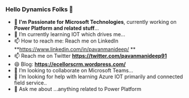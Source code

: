 ### Hello Dynamics Folks 👋

- 🔭 **I'm Passionate for Microsoft Technologies**, currently working on **Power Platform and related stuff**...
- 🌱 I’m currently learning IOT which drives me...
- 📫 How to reach me: Reach me on LinkedIn **https://www.linkedin.com/in/pavanmanideep/ **
- 📫                  Reach me on Twitter **https://twitter.com/pavanmanideep91**
- 😄 Blog: **https://ecellorscrm.wordpress.com/**
- 👯 I’m looking to collaborate on Microsoft Teams...
- 🤔 I’m looking for help with learning Azure IOT primarily and connected field service..
- 💬 Ask me about ...anything related to Power Platform



